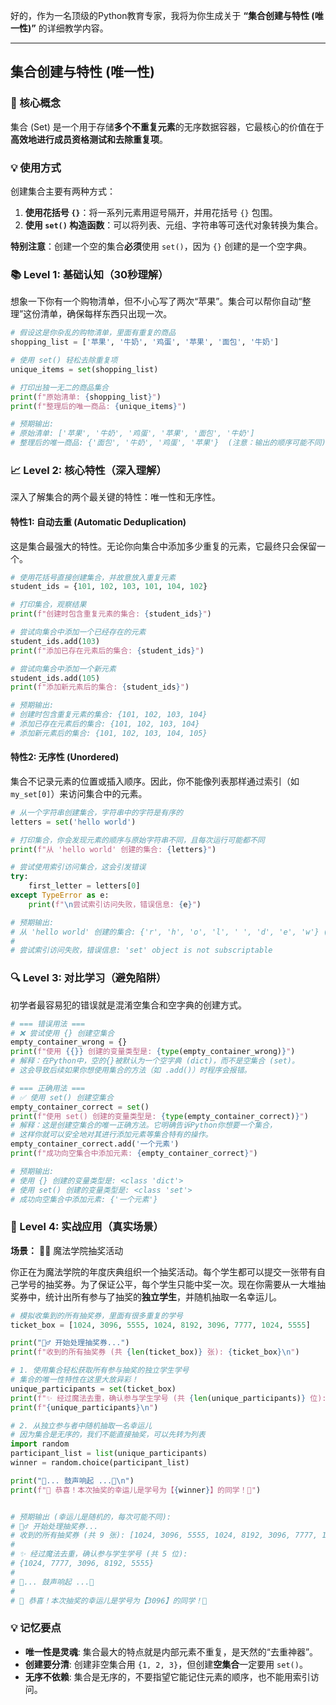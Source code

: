 好的，作为一名顶级的Python教育专家，我将为你生成关于 **“集合创建与特性 (唯一性)”** 的详细教学内容。

---

## 集合创建与特性 (唯一性)

### 🎯 核心概念

集合 (Set) 是一个用于存储**多个不重复元素**的无序数据容器，它最核心的价值在于**高效地进行成员资格测试和去除重复项**。

### 💡 使用方式

创建集合主要有两种方式：

1.  **使用花括号 `{}`**：将一系列元素用逗号隔开，并用花括号 `{}` 包围。
2.  **使用 `set()` 构造函数**：可以将列表、元组、字符串等可迭代对象转换为集合。

**特别注意**：创建一个空的集合**必须**使用 `set()`，因为 `{}` 创建的是一个空字典。

### 📚 Level 1: 基础认知（30秒理解）

想象一下你有一个购物清单，但不小心写了两次“苹果”。集合可以帮你自动“整理”这份清单，确保每样东西只出现一次。

```python
# 假设这是你杂乱的购物清单，里面有重复的商品
shopping_list = ['苹果', '牛奶', '鸡蛋', '苹果', '面包', '牛奶']

# 使用 set() 轻松去除重复项
unique_items = set(shopping_list)

# 打印出独一无二的商品集合
print(f"原始清单: {shopping_list}")
print(f"整理后的唯一商品: {unique_items}")

# 预期输出:
# 原始清单: ['苹果', '牛奶', '鸡蛋', '苹果', '面包', '牛奶']
# 整理后的唯一商品: {'面包', '牛奶', '鸡蛋', '苹果'}  (注意：输出的顺序可能不同)
```

### 📈 Level 2: 核心特性（深入理解）

深入了解集合的两个最关键的特性：唯一性和无序性。

#### 特性1: 自动去重 (Automatic Deduplication)

这是集合最强大的特性。无论你向集合中添加多少重复的元素，它最终只会保留一个。

```python
# 使用花括号直接创建集合，并故意放入重复元素
student_ids = {101, 102, 103, 101, 104, 102}

# 打印集合，观察结果
print(f"创建时包含重复元素的集合: {student_ids}")

# 尝试向集合中添加一个已经存在的元素
student_ids.add(103)
print(f"添加已存在元素后的集合: {student_ids}")

# 尝试向集合中添加一个新元素
student_ids.add(105)
print(f"添加新元素后的集合: {student_ids}")

# 预期输出:
# 创建时包含重复元素的集合: {101, 102, 103, 104}
# 添加已存在元素后的集合: {101, 102, 103, 104}
# 添加新元素后的集合: {101, 102, 103, 104, 105}
```

#### 特性2: 无序性 (Unordered)

集合不记录元素的位置或插入顺序。因此，你不能像列表那样通过索引（如 `my_set[0]`）来访问集合中的元素。

```python
# 从一个字符串创建集合，字符串中的字符是有序的
letters = set('hello world')

# 打印集合，你会发现元素的顺序与原始字符串不同，且每次运行可能都不同
print(f"从 'hello world' 创建的集合: {letters}")

# 尝试使用索引访问集合，这会引发错误
try:
    first_letter = letters[0]
except TypeError as e:
    print(f"\n尝试索引访问失败，错误信息: {e}")

# 预期输出:
# 从 'hello world' 创建的集合: {'r', 'h', 'o', 'l', ' ', 'd', 'e', 'w'} (顺序随机)
#
# 尝试索引访问失败，错误信息: 'set' object is not subscriptable
```

### 🔍 Level 3: 对比学习（避免陷阱）

初学者最容易犯的错误就是混淆空集合和空字典的创建方式。

```python
# === 错误用法 ===
# ❌ 尝试使用 {} 创建空集合
empty_container_wrong = {}
print(f"使用 {{}} 创建的变量类型是: {type(empty_container_wrong)}")
# 解释：在Python中，空的{}被默认为一个空字典 (dict)，而不是空集合 (set)。
# 这会导致后续如果你想使用集合的方法（如 .add()）时程序会报错。

# === 正确用法 ===
# ✅ 使用 set() 创建空集合
empty_container_correct = set()
print(f"使用 set() 创建的变量类型是: {type(empty_container_correct)}")
# 解释：这是创建空集合的唯一正确方法。它明确告诉Python你想要一个集合，
# 这样你就可以安全地对其进行添加元素等集合特有的操作。
empty_container_correct.add('一个元素')
print(f"成功向空集合中添加元素: {empty_container_correct}")

# 预期输出:
# 使用 {} 创建的变量类型是: <class 'dict'>
# 使用 set() 创建的变量类型是: <class 'set'>
# 成功向空集合中添加元素: {'一个元素'}
```

### 🚀 Level 4: 实战应用（真实场景）

**场景：** 🧙‍♂️ 魔法学院抽奖活动

你正在为魔法学院的年度庆典组织一个抽奖活动。每个学生都可以提交一张带有自己学号的抽奖券。为了保证公平，每个学生只能中奖一次。现在你需要从一大堆抽奖券中，统计出所有参与了抽奖的**独立学生**，并随机抽取一名幸运儿。

```python
# 模拟收集到的所有抽奖券，里面有很多重复的学号
ticket_box = [1024, 3096, 5555, 1024, 8192, 3096, 7777, 1024, 5555]

print("🧙‍♂️ 开始处理抽奖券...")
print(f"收到的所有抽奖券 (共 {len(ticket_box)} 张): {ticket_box}\n")

# 1. 使用集合轻松获取所有参与抽奖的独立学生学号
# 集合的唯一性特性在这里大放异彩！
unique_participants = set(ticket_box)
print(f"✨ 经过魔法去重，确认参与学生学号 (共 {len(unique_participants)} 位):")
print(f"{unique_participants}\n")

# 2. 从独立参与者中随机抽取一名幸运儿
# 因为集合是无序的，我们不能直接抽奖，可以先转为列表
import random
participant_list = list(unique_participants)
winner = random.choice(participant_list)

print("🥁... 鼓声响起 ...🥁\n")
print(f"🎉 恭喜！本次抽奖的幸运儿是学号为【{winner}】的同学！🎉")


# 预期输出 (幸运儿是随机的，每次可能不同):
# 🧙‍♂️ 开始处理抽奖券...
# 收到的所有抽奖券 (共 9 张): [1024, 3096, 5555, 1024, 8192, 3096, 7777, 1024, 5555]
#
# ✨ 经过魔法去重，确认参与学生学号 (共 5 位):
# {1024, 7777, 3096, 8192, 5555}
#
# 🥁... 鼓声响起 ...🥁
#
# 🎉 恭喜！本次抽奖的幸运儿是学号为【3096】的同学！🎉
```

### 💡 记忆要点

- **唯一性是灵魂**: 集合最大的特点就是内部元素不重复，是天然的“去重神器”。
- **创建要分清**: 创建非空集合用 `{1, 2, 3}`，但创建**空集合**一定要用 `set()`。
- **无序不依赖**: 集合是无序的，不要指望它能记住元素的顺序，也不能用索引访问。